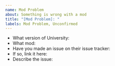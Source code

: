 ```yaml
---
name: Mod Problem
about: Something is wrong with a mod  
title: "[Mod Problem]: "
labels: Mod Problem, Unconfirmed
---
```


* What version of University:
* What mod:
* Have you made an issue on their issue tracker:
* If so, link it here: 
* Describe the issue:
